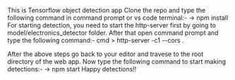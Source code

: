 This is Tensorflow object detection app
Clone the repo and type the following command in command prompt or vs code terminal:-
-> npm install
For starting detection, you need to start the http-server first by going to model/electronics_detector folder.
After that open command prompt and type the following command:-
cmd > http-server -c1 --cors .

After the above steps go back to your editor and travese to the root directory of the web app.
Now type the following command to start making detections:-
-> npm start
Happy detections!!
